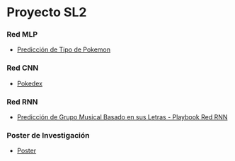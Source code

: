 # Proyecto SL2

### Red MLP
- [Predicción de Tipo de Pokemon](https://colab.research.google.com/drive/1LIAN3q4nEn4JBX_l4bdDf1CLDjzlEOPS)

### Red CNN
- [Pokedex](https://colab.research.google.com/drive/1RDUXKCjDdSZa5jZVSDpLJEgOhe1sJBc9)


### Red RNN
- [Predicción de Grupo Musical Basado en sus Letras - Playbook Red RNN](https://colab.research.google.com/drive/1w9oy7AtY-5Def-cvgAzm96mWcmUlMp4e)

### Poster de Investigación
- [Poster](Proyecto_SSL2_Daniel_Rodriguez.pdf)
